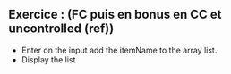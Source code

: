 ## Exercice : (FC puis en bonus en CC et uncontrolled (ref))

- Enter on the input add the itemName to the array list.
- Display the list
